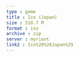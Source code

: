 ```yaml
---
type : game
title : Ico (Japan)
size : 518.7 M
format : iso
archive : zip
server : myrient
link2 : Ico%20%28Japan%29
---
```

